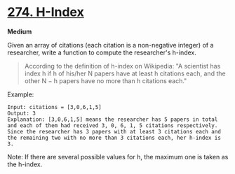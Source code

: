 # [274. H-Index](https://leetcode.com/problems/h-index/)

**Medium**

Given an array of citations (each citation is a non-negative integer) of a researcher, write a function to compute the researcher's h-index.


> According to the definition of h-index on Wikipedia: "A scientist has index h if h of his/her N papers have at least h citations each, and the other N − h papers have no more than h citations each."


Example:

``` 
Input: citations = [3,0,6,1,5]
Output: 3 
Explanation: [3,0,6,1,5] means the researcher has 5 papers in total and each of them had received 3, 0, 6, 1, 5 citations respectively. 
Since the researcher has 3 papers with at least 3 citations each and the remaining two with no more than 3 citations each, her h-index is 3.

```

Note: If there are several possible values for h, the maximum one is taken as the h-index.
